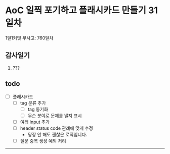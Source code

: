 # AoC 일찍 포기하고 플래시카드 만들기 31일차

1일1커밋 무사고: 760일차

## 감사일기

1. ???

## todo

- [ ] 플래시카드
  - [ ] tag 분류 추가
    - [ ] tag 동기화
    - [ ] 무슨 분야로 문제를 낼지 표시
  - [ ] 여러 input 추가 
  - [ ] header status code 관례에 맞게 수정
    - 당장 안 해도 괜찮은 로직입니다.
  - [ ] 질문 중복 생성 예외 처리

---


